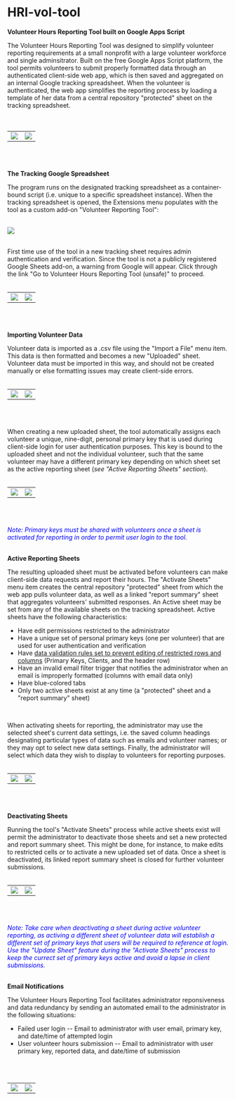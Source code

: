 # HRI-vol-tool
<b>Volunteer Hours Reporting Tool built on Google Apps Script</b>

The Volunteer Hours Reporting Tool was designed to simplify volunteer reporting requirements at a small nonprofit with a large volunteer workforce and single adminsitrator. Built on the free Google Apps Script platform, the tool permits volunteers to submit properly formatted data through an authenticated client-side web app, which is then saved and aggregated on an internal Google tracking spreadsheet.  When the volunteer is authenticated, the web app simplifies the reporting process by loading a template of her data from a central repository "protected" sheet on the tracking spreadsheet.  
<br><br>

<table>
  <tr>
    <td><img src="RDMEpics/clientlogin.png"></img></td>
    <td><img src="RDMEpics/clientlogin2.png"></img></td>
  </tr>
</table>
<br><br>


<b>The Tracking Google Spreadsheet</b>

The program runs on the designated tracking spreadsheet as a container-bound script (i.e. unique to a specific spreadsheet instance). When the tracking spreadsheet is opened, the Extensions menu populates with the tool as a custom add-on "Volunteer Reporting Tool":
<br><br>

<img src="RDMEpics/AddOn.png"></img>
<br><br>

First time use of the tool in a new tracking sheet requires admin authentication and verification. Since the tool is not a publicly registered Google Sheets add-on, a warning from Google will appear.  Click through the link "Go to Volunteer Hours Reporting Tool (unsafe)" to proceed.
<br><br>

<table>
  <tr>
    <td><img src="RDMEpics/Auth1.png"></img></td>
    <td><img src="RDMEpics/Auth2.png"></img></td>
  </tr>
</table>
<br><br>


<b>Importing Volunteer Data</b>

Volunteer data is imported as a .csv file using the "Import a File" menu item.  This data is then formatted and becomes a new "Uploaded" sheet.  Volunteer data must be imported in this way, and should not be created manually or else formatting issues may create client-side errors.
<br><br>

<table>
  <tr>
    <td><img src="RDMEpics/importfile.png"></img></td>
    <td><img src="RDMEpics/formatting.png"></img></td>
  </tr>
</table>
<br><br>

When creating a new uploaded sheet, the tool automatically assigns each volunteer a unique, nine-digit, personal primary key that is used during client-side login for user authentication purposes. This key is bound to the uploaded sheet and not the individual volunteer, such that the same volunteer may have a different primary key depending on which sheet set as the active reporting sheet (<i>see "Active Reporting Sheets" section</i>).  
<br>

<table>
  <tr>
    <td><img src="RDMEpics/uploaded.png"></img></td>
    <td><img src="RDMEpics/pk.png"></img></td>
  </tr>
</table>
<br><br>

<i><span style="color:blue">Note: Primary keys must be shared with volunteers once a sheet is activated for reporting in order to permit user login to the tool.</span></i>
<br><br>


<b>Active Reporting Sheets</b>

The resulting uploaded sheet must be activated before volunteers can make client-side data requests and report their hours. The "Activate Sheets" menu item creates the central repository "protected" sheet from which the web app pulls volunteer data, as well as a linked "report summary" sheet that aggregates volunteers' submitted responses. An Active sheet may be set from any of the available sheets on the tracking spreadsheet. Active sheets have the following characteristics:
<ul>
  <li>Have edit permissions restricted to the administrator</li>
  <li>Have a unique set of personal primary keys (one per volunteer) that are used for user authentication and verification</li>
  <li>Have <a href="RDMEpics/editprotect1.png">data validation rules set to prevent editing of restricted rows and columns</a> (Primary Keys, Clients, and the header row)</li>
  <li>Have an invalid email filter trigger that notifies the administrator when an email is improperly formatted (columns with email data only)</li>
  <li>Have blue-colored tabs</li>
  <li>Only two active sheets exist at any time (a "protected" sheet and a "report summary" sheet)</li>
</ul>
<br>

When activating sheets for reporting, the administrator may use the selected sheet's current data settings, i.e. the saved column headings designating particular types of data such as emails and volunteer names; or they may opt to select new data settings.  Finally, the administrator will select which data they wish to display to volunteers for reporting purposes.
<br><br>

<table>
  <tr>
    <td><img src="RDMEpics/activesheets2.png"></img></td>
    <td><img src="RDMEpics/activesheets3.png"></img></td>
  </tr>
</table>
<br><br> 


<b>Deactivating Sheets</b>

Running the tool's "Activate Sheets" process while active sheets exist will permit the administrator to deactivate those sheets and set a new protected and report summary sheet. This might be done, for instance, to make edits to restricted cells or to activate a new uploaded set of data. Once a sheet is deactivated, its linked report summary sheet is closed for further volunteer submissions.
<br><br>

<table>
  <tr>
    <td><img src="RDMEpics/deactivate1.png"></img></td>
    <td><img src="RDMEpics/deactivate2.png"></img></td>
  </tr>
</table>
<br><br>

<i><span style="color:blue">Note: Take care when deactivating a sheet during active volunteer reporting, as activing a different sheet of volunteer data will establish a different set of primary keys that users will be required to reference at login.  Use the "Update Sheet" feature during the "Activate Sheets" process to keep the currect set of primary keys active and avoid a lapse in client submissions.</i></span>
<br><br>


<b>Email Notifications</b>

The Volunteer Hours Reporting Tool facilitates administrator reponsiveness and data redundancy by sending an automated email to the administrator in the following situations:
<ul>
  <li>Failed user login -- Email to administrator with user email, primary key, and date/time of attempted login</li>
  <li>User volunteer hours submission -- Email to administrator with user primary key, reported data, and date/time of submission</li>
</ul>
<br><br>

<table>
  <tr>
    <td><img src="RDMEpics/email1.png"></img></td>
    <td><img src="RDMEpics/email2.png"></img></td>
  </tr>
</table>
<br><br>

